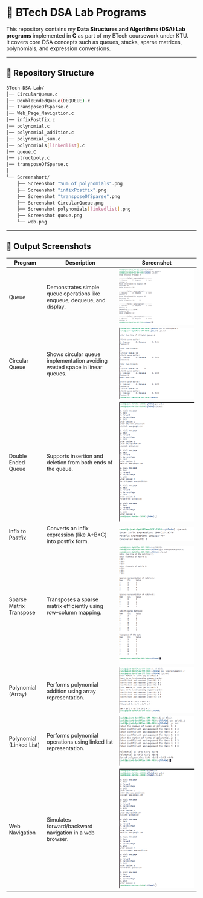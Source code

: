 # 📘 BTech DSA Lab Programs  

This repository contains my **Data Structures and Algorithms (DSA) Lab programs** implemented in **C** as part of my BTech coursework under KTU.  
It covers core DSA concepts such as queues, stacks, sparse matrices, polynomials, and expression conversions.  

---

## 📂 Repository Structure  

```bash
BTech-DSA-Lab/
│── CircularQueue.c
│── DoubleEndedQueue(DEQUEUE).c
│── TransposeOfSparse.c
│── Web_Page_Navigation.c
│── infixPostfix.c
│── polynomial.c
│── polynomial_addition.c
│── polynomial_sum.c
│── polynomials[linkedlist].c
│── queue.C
│── structpoly.c
│── transposeOfSparse.c
│
└── Screenshort/
    ├── Screenshot "Sum of polynomials".png
    ├── Screenshot "infixPostfix".png
    ├── Screenshot "transposeOfSparse".png
    ├── Screenshot CircularQueue.png
    ├── Screenshot polynomials[linkedlist].png
    ├── Screenshot queue.png
    └── web.png
```
---

## 📸 Output Screenshots  

| Program | Description | Screenshot |
|---------|-------------|------------|
| Queue | Demonstrates simple queue operations like enqueue, dequeue, and display. | ![Queue](Screenshort/Screenshot%20queue.png) |
| Circular Queue | Shows circular queue implementation avoiding wasted space in linear queues. | ![Circular Queue](Screenshort/Screenshot%20CircularQueue.png) |
| Double Ended Queue | Supports insertion and deletion from both ends of the queue. | ![Deque](Screenshort/Screenshot%20from%202025-10-06%2013-28-27.png) |
| Infix to Postfix | Converts an infix expression (like A+B*C) into postfix form. | ![InfixPostfix](Screenshort/Screenshot%20%22infixPostfix%22.png) |
| Sparse Matrix Transpose | Transposes a sparse matrix efficiently using row–column mapping. | ![Sparse](Screenshort/Screenshot%20%22transposeOfSparse%22.png) |
| Polynomial (Array) | Performs polynomial addition using array representation. | ![Poly](Screenshort/Screenshort%22Sum%20of%20polynomials%22.png) |
| Polynomial (Linked List) | Performs polynomial operations using linked list representation. | ![PolyLL](Screenshort/Screenshot%20polynomials%5Blinkedlist%5D.png) |
| Web Navigation | Simulates forward/backward navigation in a web browser. | ![Web](Screenshort/Screenshot%20web.png) |

